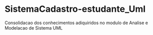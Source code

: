 # SistemaCadastro-estudante_Uml
Consolidacao dos conhecimentos adiquiridos no modulo de Analise e Modelacao de Sistema UML
